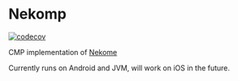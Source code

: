# Nekomp

[![codecov](https://codecov.io/gh/Chesire/Nekomp/graph/badge.svg?token=Rtc9xfoxpN)](https://codecov.io/gh/Chesire/Nekomp)

CMP implementation of [Nekome](https://github.com/Chesire/Nekome)

Currently runs on Android and JVM, will work on iOS in the future.
